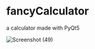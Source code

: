 # fancyCalculator
a calculator made with PyQt5 

![Screenshot (49)](https://user-images.githubusercontent.com/58964484/89364943-9f5d6c00-d6a1-11ea-8d54-b8f8acd0162e.png)
